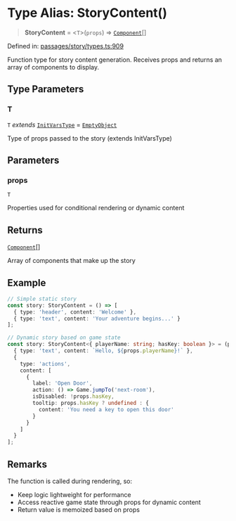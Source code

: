 # Type Alias: StoryContent()

> **StoryContent** = \<`T`\>(`props`) => [`Component`](Component.md)[]

Defined in: [passages/story/types.ts:909](https://github.com/laruss/react-text-game/blob/7602514695c2b4f79da2fb62137ed33ba5572ba4/packages/core/src/passages/story/types.ts#L909)

Function type for story content generation.
Receives props and returns an array of components to display.

## Type Parameters

### T

`T` *extends* [`InitVarsType`](InitVarsType.md) = [`EmptyObject`](EmptyObject.md)

Type of props passed to the story (extends InitVarsType)

## Parameters

### props

`T`

Properties used for conditional rendering or dynamic content

## Returns

[`Component`](Component.md)[]

Array of components that make up the story

## Example

```typescript
// Simple static story
const story: StoryContent = () => [
  { type: 'header', content: 'Welcome' },
  { type: 'text', content: 'Your adventure begins...' }
];

// Dynamic story based on game state
const story: StoryContent<{ playerName: string; hasKey: boolean }> = (props) => [
  { type: 'text', content: `Hello, ${props.playerName}!` },
  {
    type: 'actions',
    content: [
      {
        label: 'Open Door',
        action: () => Game.jumpTo('next-room'),
        isDisabled: !props.hasKey,
        tooltip: props.hasKey ? undefined : {
          content: 'You need a key to open this door'
        }
      }
    ]
  }
];
```

## Remarks

The function is called during rendering, so:
- Keep logic lightweight for performance
- Access reactive game state through props for dynamic content
- Return value is memoized based on props
